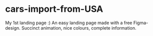 # cars-import-from-USA
My 1st landing page :)
An easy landing page made with a free Figma-design.
Succinct animation, nice colours, complete information.
